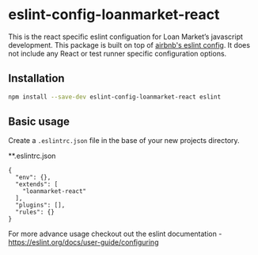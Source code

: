 # eslint-config-loanmarket-react

This is the react specific eslint configuation for Loan Market’s javascript development.
This package is built on top of [airbnb's eslint config](https://github.com/airbnb/javascript/tree/master/packages/eslint-config-airbnb-base). It does not include any React or test runner specific configuration options.

## Installation

```bash
npm install --save-dev eslint-config-loanmarket-react eslint
```

## Basic usage

Create a `.eslintrc.json` file in the base of your new projects directory.

**.eslintrc.json
```
{
  "env": {},
  "extends": [
    "loanmarket-react"
  ],
  "plugins": [],
  "rules": {}
}

```

For more advance usage checkout out the eslint documentation - https://eslint.org/docs/user-guide/configuring
